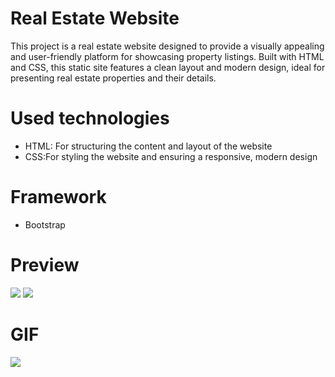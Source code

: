 # Real Estate Website
This project is a real estate website designed to provide a visually appealing and user-friendly platform for showcasing property listings. Built with HTML and CSS, this static site features a clean layout and modern design, ideal for presenting real estate properties and their details.
# Used technologies
- HTML: For structuring the content and layout of the website
- CSS:For styling the website and ensuring a responsive, modern design
# Framework
- Bootstrap 
# Preview
![](İmage/pp2.png)
![](İmage/pp1.png)
# GIF
![](İmage/real-estate1.gif)
